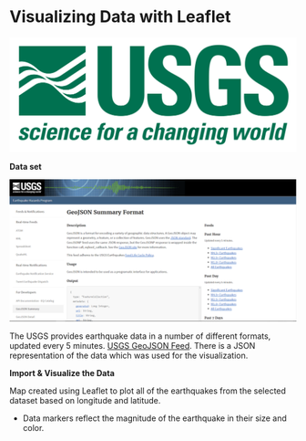 # Visualizing Data with Leaflet

![1-Logo](Images/1-Logo.png)

**Data set**

![3-Data](Images/3-Data.png)

 The USGS provides earthquake data in a number of different formats, updated every 5 minutes. [USGS GeoJSON Feed](http://earthquake.usgs.gov/earthquakes/feed/v1.0/geojson.php). There is a JSON representation of the data which was used for the visualization.

**Import & Visualize the Data**

Map created using Leaflet to plot all of the earthquakes from the selected dataset based on longitude and latitude.

* Data markers reflect the magnitude of the earthquake in their size and color.


